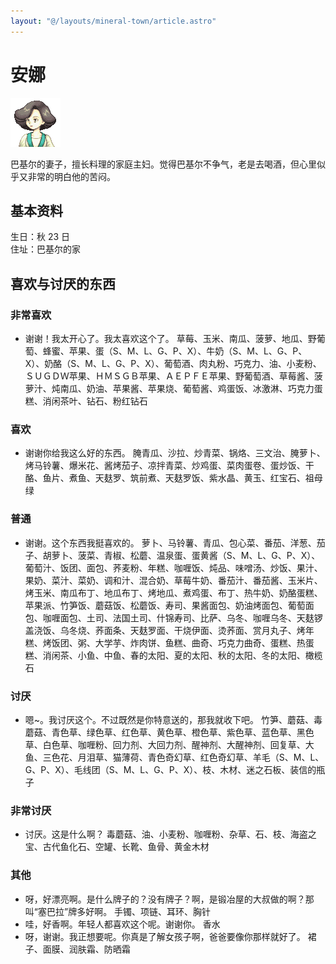 ```yaml
---
layout: "@/layouts/mineral-town/article.astro"
---
```


# 安娜

![Anna](_Anna.png)

巴基尔的妻子，擅长料理的家庭主妇。觉得巴基尔不争气，老是去喝酒，但心里似乎又非常的明白他的苦闷。

## 基本资料

生日：秋 23 日  
住址：巴基尔的家

## 喜欢与讨厌的东西

### 非常喜欢

- 谢谢！我太开心了。我太喜欢这个了。
  草莓、玉米、南瓜、菠萝、地瓜、野葡萄、蜂蜜、苹果、蛋（S、M、L、G、P、X）、牛奶（S、M、L、G、P、X）、奶酪（S、M、L、G、P、X）、葡萄酒、肉丸粉、巧克力、油、小麦粉、ＳＵＧＤＷ苹果、ＨＭＳＧＢ苹果、ＡＥＰＦＥ苹果、野葡萄酒、草莓酱、菠萝汁、炖南瓜、奶油、苹果酱、苹果烧、葡萄酱、鸡蛋饭、冰激淋、巧克力蛋糕、消闲茶叶、钻石、粉红钻石

### 喜欢

- 谢谢你给我这么好的东西。 腌青瓜、沙拉、炒青菜、锅烙、三文治、腌萝卜、烤马铃薯、爆米花、酱烤茄子、凉拌青菜、炒鸡蛋、菜肉蛋卷、蛋炒饭、干酪、鱼片、煮鱼、天麸罗、筑前煮、天麸罗饭、紫水晶、黄玉、红宝石、祖母绿

### 普通

- 谢谢。这个东西我挺喜欢的。
  萝卜、马铃薯、青瓜、包心菜、番茄、洋葱、茄子、胡萝卜、菠菜、青椒、松蘑、温泉蛋、蛋黄酱（S、M、L、G、P、X）、葡萄汁、饭团、面包、荞麦粉、年糕、咖喱饭、炖品、味噌汤、炒饭、果汁、果奶、菜汁、菜奶、调和汁、混合奶、草莓牛奶、番茄汁、番茄酱、玉米片、烤玉米、南瓜布丁、地瓜布丁、烤地瓜、煮鸡蛋、布丁、热牛奶、奶酪蛋糕、苹果派、竹笋饭、蘑菇饭、松蘑饭、寿司、果酱面包、奶油烤面包、葡萄面包、咖喱面包、土司、法国土司、什锦寿司、比萨、乌冬、咖喱乌冬、天麸锣盖浇饭、乌冬烧、荞面条、天麸罗面、干烧伊面、烫荞面、赏月丸子、烤年糕、烤饭团、粥、大学芋、炸肉饼、鱼糕、曲奇、巧克力曲奇、蛋糕、热蛋糕、消闲茶、小鱼、中鱼、春的太阳、夏的太阳、秋的太阳、冬的太阳、橄榄石

### 讨厌

- 嗯~。我讨厌这个。不过既然是你特意送的，那我就收下吧。
  竹笋、蘑菇、毒蘑菇、青色草、绿色草、红色草、黄色草、橙色草、紫色草、蓝色草、黑色草、白色草、咖喱粉、回力剂、大回力剂、醒神剂、大醒神剂、回复草、大鱼、三色花、月泪草、猫薄荷、青色奇幻草、红色奇幻草、羊毛（S、M、L、G、P、X）、毛线团（S、M、L、G、P、X）、枝、木材、迷之石板、装信的瓶子

### 非常讨厌

- 讨厌。这是什么啊？ 毒蘑菇、油、小麦粉、咖喱粉、杂草、石、枝、海盗之宝、古代鱼化石、空罐、长靴、鱼骨、黄金木材

### 其他

- 呀，好漂亮啊。是什么牌子的？没有牌子？啊，是锻冶屋的大叔做的啊？那叫“塞巴拉”牌多好啊。 手镯、项链、耳环、胸针
- 哇，好香啊。年轻人都喜欢这个呢。谢谢你。 香水
- 呀，谢谢。我正想要呢。你真是了解女孩子啊，爸爸要像你那样就好了。 裙子、面膜、润肤霜、防晒霜
